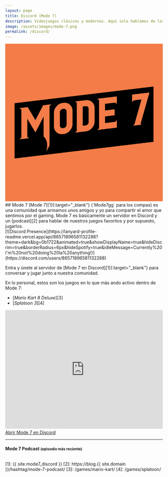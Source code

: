```yaml
---
layout: page
title: Discord (Mode 7)
description: Videojuegos clásicos y modernos. Aquí solo hablamos de los juegos que más nos gustan. 🎮 🕹️
image: /assets/images/mode-7.png
permalink: /discord/
---
```


<div class="row mb-3">
<div class="col-12 col-sm-4 col-md-3 col-lg-2 my-auto text-center">
<a href="javascript:void(0)" data-toggle="modal" data-target="#modal">
<img class="rounded img-fluid" src="/assets/images/mode-7-logo.jpg" alt="" />
</a>
</div>
<div class="col-12 col-sm-8 col-md-9 col-lg-10 my-auto">
## <i class="fa-brands fa-discord"></i> Mode 7
[Mode 7][1]{:target="_blank"} (`Mode7gg` para los compas) es una comunidad que armamos unos amigos y yo para compartir el amor que sentimos por el gaming. Mode 7 es básicamente un servidor en Discord y un [podcast][2] para hablar de nuestros juegos favoritos y por supuesto, jugarlos.
</div>
</div>

<div class="row">
<div class="col-md-12 col-lg-6 my-auto">
[![Discord Presence](https://lanyard-profile-readme.vercel.app/api/86571896581132288?theme=dark&bg=0b1722&animated=true&showDisplayName=true&hideDiscrim=true&borderRadius=6px&hideSpotify=true&idleMessage=Currently%20I'm%20not%20doing%20la%20anything!)](https://discord.com/users/86571896581132288)

Entra y únete al servidor de [Mode 7 en Discord][1]{:target="_blank"} para conversar y jugar junto a nuestra comunidad.

En lo personal, estos son los juegos en lo que más ando activo dentro de Mode 7:
- [*Mario Kart 8 Deluxe*][3]
- [*Splatoon 3*][4]
</div>
<div class="col-md-12 col-lg-6 my-auto">
<iframe src="https://ptb.discord.com/widget?id=478777821087662092&theme=dark" width="100%" height="380" allowtransparency="true" frameborder="0" sandbox="allow-popups allow-popups-to-escape-sandbox allow-same-origin allow-scripts"></iframe>

<a class="btn btn-primary d-block" href="{{ site.mode7_discord }}" target="_blank">
<i class="fa-solid fa-external-link-alt" data-toggle="tooltip" data-placement="top" title="Abrir Mode 7 en Discord"></i> Abrir Mode 7 en Discord
</a>
</div>
</div>

---

<div class="row">
<div class="col-12">
<div class="card my-3 text-center">
<div class="card-header">
<h4 class="card-title">
<i class="fa-solid fa-podcast"></i> Mode 7 Podcast <small>(episodio más reciente)</small>
</h4>
</div>
<div class="card-body">
<span id="mode-7-podcast-latest-episode"></span>
</div>
<div class="card-footer text-muted">
<h6>
<span id="mode-7-podcast-latest-episode-timestamp"></span>
</h6>
</div>
</div>
</div>
</div>

[1]: {{ site.mode7_discord }}
[2]: https://blog.{{ site.domain }}/hashtag/mode-7-podcast/
[3]: /games/mario-kart/
[4]: /games/splatoon/

